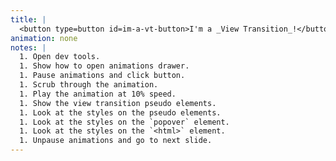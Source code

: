 ```yaml
---
title: |
  <button type=button id=im-a-vt-button>I'm a _View Transition_!</button>
animation: none
notes: |
  1. Open dev tools.
  1. Show how to open animations drawer.
  1. Pause animations and click button.
  1. Scrub through the animation.
  1. Play the animation at 10% speed.
  1. Show the view transition pseudo elements.
  1. Look at the styles on the pseudo elements.
  1. Look at the styles on the `popover` element.
  1. Look at the styles on the `<html>` element.
  1. Unpause animations and go to next slide.
---
```


<script type="module">
	const imAVTButton = document.querySelector(`button#im-a-vt-button`);
	const imAVTPopover = document.querySelector(`div#im-a-vt`);

	imAVTButton.addEventListener('click', (event) => {
		event.stopPropagation();

		// Fallback for browsers that don't support this API:
		if (!document.startViewTransition) {
			imAVTPopover.togglePopover();
			return;
		}

		// With a View Transition:
		document.startViewTransition(() => {
			imAVTPopover.togglePopover();
		});
	});

	const hidePopover = () => {
		if (!imAVTPopover.matches(":popover-open")) return;

		// Fallback for browsers that don't support this API:
		if (!document.startViewTransition) {
			imAVTPopover.hidePopover();
			return;
		}

		// With a View Transition:
		document.startViewTransition(() => {
			imAVTPopover.hidePopover();
		});
	}

	document.documentElement.addEventListener('click', (event) => {
		if (event.target === imAVTPopover) return;
		hidePopover();
	});

	window.addEventListener('keyup', (event) => {
		if (event.key !== "Escape") return;
		hidePopover();
	});
</script>

<style>
	@layer base {
		#im-a-vt {
			block-size: 55vmin;
			border: none;
			border-radius: var(--radius-round);
			box-shadow: var(--shadow-6);
			inline-size: 55vmin;
			padding: var(--size-8);
			place-self: center;
			place-items: center;
			view-transition-name: im-a-vt-popover;

			& img {
				block-size: 100%;
				inline-size: 100%;
			}
		}

		html:not(:has(.slide-content)) {
			&::view-transition-old(im-a-vt-popover):only-child {
				animation:
					var(--animation-scale-up),
					var(--animation-fade-out);
				animation-timing-function: var(--ease-in-out-5);
			}

			&::view-transition-new(im-a-vt-popover):only-child {
				animation: 
					var(--animation-scale-down) reverse backwards,
					circle-in-center 0.5s var(--ease-in-5) normal forwards;
			}



			&:active-view-transition-type(backwards) {
				&::view-transition-new(root),
				&::view-transition-old(root) {
					animation: none;
				}
			}
		}
	}
</style>

<div id="im-a-vt" popover="manual">
	<picture>
		<source srcset="https://fonts.gstatic.com/s/e/notoemoji/latest/1f92f/512.webp" type="image/webp">
		<img src="https://fonts.gstatic.com/s/e/notoemoji/latest/1f92f/512.gif" alt="🤯" width="160" height="160">
	</picture>
</div>
